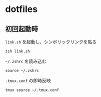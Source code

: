 # dotfiles
## 初回起動時
`link.sh` を起動し、シンボリックリンクを貼る
```
zsh link.sh
```
`~/.zshrc` を読み込む
```
source ~/.zshrc
```
`.tmux.conf` の即時反映
```
tmux source ~/.tmux.conf
```
